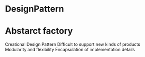 # DesignPattern

# Abstarct factory
Creational Design Pattern
Difficult to support new kinds of products
Modularity and flexibility
Encapsulation of implementation details


